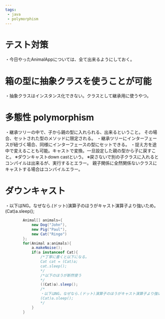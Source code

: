 ```yaml
---
tags:
 - java
 - polymorphism
---
```

# テスト対策
・今日やったAnimalAppについては、全て出来るようにしておく。

# 箱の型に抽象クラスを使うことが可能
・抽象クラスはインスタンス化できない。クラスとして継承用に使うやつ。

# 多態性 polymorphism
・継承ツリーの中で、子から親の型に入れられる、出来るということ。
その場合、セットされた型のメソッドに限定される。
・継承ツリーにインターフェースが紐づく場合、同様にインターフェースの型にセットできる。
・捉え方を途中で変えることも可能。キャストで変換。一旦設定した親の型から子に戻すこと。
※ダウンキャストdown castという。
※戻さないで別の子クラスに入れるとコンパイルは出来るが、実行するとエラー。
親子関係に全然関係ないクラスにキャストする場合はコンパイルエラー。

# ダウンキャスト
・以下はNG。なぜなら.(ドット)演算子のほうがキャスト演算子より強いため。
(Cat)a.sleep();

```java
        Animal[] animals={
            new Dog("John"),
            new Pig("Paul"),
            new Cat("Ringo")
        };
        for(Animal a:animals){
            a.makeNoise();
            if(a instanceof Cat){
                /*丁寧に書くと以下になる。
                Cat cat = (Cat)a;
                cat.sleep();
                */
                /*以下のほうが断然使う
                */
                ((Cat)a).sleep();
                /*
                ・以下はNG。なぜなら.(ドット)演算子のほうがキャスト演算子より強いため。
                (Cat)a.sleep();
                */
            }
        }

```